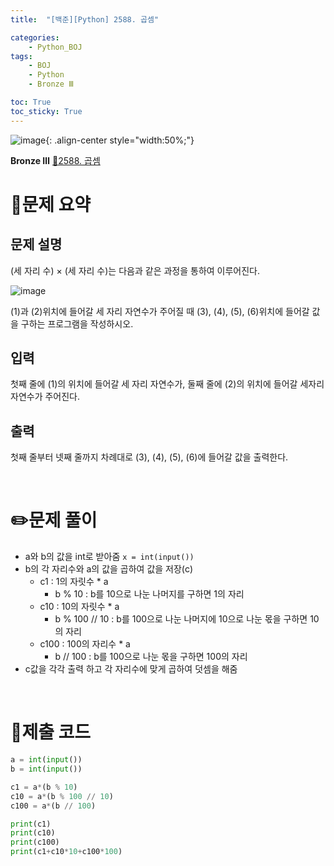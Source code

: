 ```yaml
---
title:  "[백준][Python] 2588. 곱셈" 

categories: 
    - Python_BOJ
tags: 
    - BOJ
    - Python
    - Bronze Ⅲ

toc: True
toc_sticky: True
---
```

![image](https://github.com/user-attachments/assets/32319fe8-99e9-4031-b5d1-9f1909b510dc){: .align-center style="width:50%;"}

**Bronze Ⅲ** 
[🔗2588. 곱셈](https://www.acmicpc.net/problem/2588)

# 📝문제 요약
## 문제 설명
(세 자리 수) × (세 자리 수)는 다음과 같은 과정을 통하여 이루어진다.

![image](https://github.com/user-attachments/assets/81bacb27-b28a-4eaa-94e3-4492cb12362c)

(1)과 (2)위치에 들어갈 세 자리 자연수가 주어질 때 (3), (4), (5), (6)위치에 들어갈 값을 구하는 프로그램을 작성하시오.

## 입력
첫째 줄에 (1)의 위치에 들어갈 세 자리 자연수가, 둘째 줄에 (2)의 위치에 들어갈 세자리 자연수가 주어진다.

## 출력
첫째 줄부터 넷째 줄까지 차례대로 (3), (4), (5), (6)에 들어갈 값을 출력한다.


<br>

# ✏️문제 풀이
- a와 b의 값을 int로 받아줌 `x = int(input())`
- b의 각 자리수와 a의 값을 곱하여 값을 저장(c)
    - c1 : 1의 자릿수 * a
        - b % 10 : b를 10으로 나눈 나머지를 구하면 1의 자리
    - c10 : 10의 자릿수 * a
        - b % 100 // 10 : b를 100으로 나눈 나머지에 10으로 나눈 몫을 구하면 10의 자리
    - c100 : 100의 자리수 * a
        - b // 100 : b를 100으로 나눈 몫을 구하면 100의 자리
- c값을 각각 출력 하고  각 자리수에 맞게 곱하여 덧셈을 해줌

<br>

# 💯제출 코드
```python
a = int(input())
b = int(input())

c1 = a*(b % 10)
c10 = a*(b % 100 // 10)
c100 = a*(b // 100)

print(c1)
print(c10)
print(c100)
print(c1+c10*10+c100*100)
```
